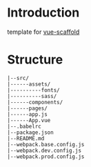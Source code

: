 # Introduction
template for [vue-scaffold](https://github.com/2eron/vue-scaffold)
# Structure
```
|--src/
|------assets/
|----------fonts/
|----------sass/
|------components/
|------pages/
|------app.js
|------App.vue
|--.babelrc
|--package.json
|--README.md
|--webpack.base.config.js
|--webpack.dev.config.js
|--webpack.prod.config.js
```
